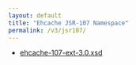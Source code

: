 ```yaml
---
layout: default
title: "Ehcache JSR-107 Namespace"
permalink: /v3/jsr107/
---
```


* [ehcache-107-ext-3.0.xsd](/schema/ehcache-107-ext-3.0.xsd)
